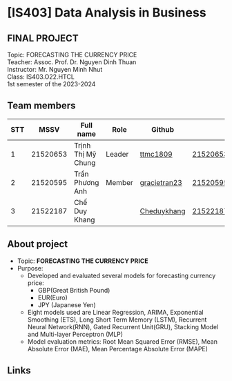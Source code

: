 # [IS403] Data Analysis in Business
<h2>FINAL PROJECT</h2>
Topic:  FORECASTING THE CURRENCY PRICE<br>
Teacher: Assoc. Prof. Dr. Nguyen Dinh Thuan <br>
Instructor: Mr. Nguyen Minh Nhut <br>
Class: IS403.O22.HTCL<br>
1st semester of the 2023-2024 <br>

## Team members
| STT | MSSV | Full name | Role | Github | Email |
| --- | --- | --- | --- | --- | --- |
| 1 | 21520653 | Trịnh Thị Mỹ Chung | Leader | [ttmc1809](https://github.com/ttmc1809) | 21520653@gm.uit.edu.vn
| 2 | 21520595 | Trần Phương Anh | Member | [gracietran23](https://github.com/gracietran23) | 21520595@gm.uit.edu.vn
| 3 | 21522187 | Chế Duy Khang |  | [Cheduykhang](https://github.com/Cheduykhang)| 21522187@gm.uit.edu.vn

## About  project
* Topic: **FORECASTING THE CURRENCY PRICE**
* Purpose:
  - Developed and evaluated several models for forecasting currency price:
    - GBP(Great British Pound)
    - EUR(Euro)
    - JPY (Japanese Yen)
  - Eight models used are Linear Regression, ARIMA, Exponential Smoothing (ETS), Long Short Term Memory (LSTM), Recurrent Neural Network(RNN), Gated Recurrent Unit(GRU), Stacking Model and Multi-layer Perceptron (MLP)
  - Model evaluation metrics: Root Mean Squared Error (RMSE),  Mean Absolute Error (MAE),  Mean Percentage Absolute Error (MAPE)

## Links

